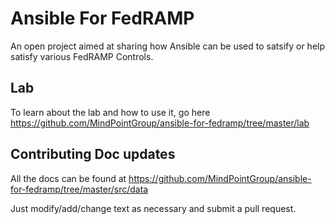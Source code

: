 Ansible For FedRAMP
===================

An open project aimed at sharing how Ansible can be used to satsify or help satisfy various FedRAMP Controls.

## Lab
To learn about the lab and how to use it, go here https://github.com/MindPointGroup/ansible-for-fedramp/tree/master/lab

## Contributing Doc updates

All the docs can be found at https://github.com/MindPointGroup/ansible-for-fedramp/tree/master/src/data

Just modify/add/change text as necessary and submit a pull request.
